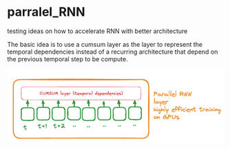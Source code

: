 # parralel_RNN

testing ideas on how to accelerate RNN with better architecture

The basic idea is to use a cumsum layer as the layer to represent the temporal dependencies instead of a recurring architecture that depend on the previous temporal step to be compute.

![images/imagesrnn.png](images/imagesrnn.png)

